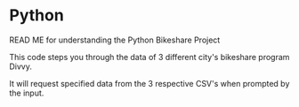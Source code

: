 # Python

READ ME for understanding the Python Bikeshare Project

This code steps you through the data of 3 different city's bikeshare program Divvy.

It will request specified data from the 3 respective CSV's when prompted by the input.
